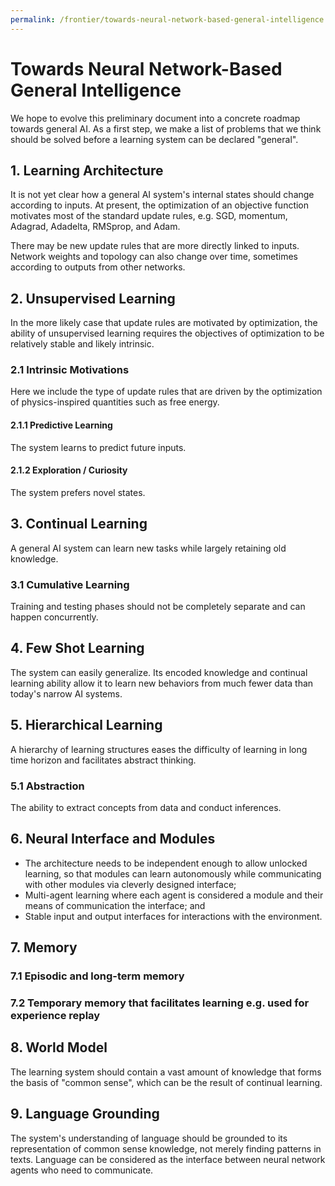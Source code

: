 ```yaml
---
permalink: /frontier/towards-neural-network-based-general-intelligence.html
---
```

# Towards Neural Network-Based General Intelligence

We hope to evolve this preliminary document into a concrete roadmap towards general AI. As a first step, we make a list of problems that we think should be solved before a learning system can be declared "general".

## 1. Learning Architecture

It is not yet clear how a general AI system's internal states should change according to inputs. At present, the optimization of an objective function motivates most of the standard update rules, e.g. SGD, momentum, Adagrad, Adadelta, RMSprop, and Adam.

There may be new update rules that are more directly linked to inputs. Network weights and topology can also change over time, sometimes according to outputs from other networks.

## 2. Unsupervised Learning

In the more likely case that update rules are motivated by optimization, the ability of unsupervised learning requires the objectives of optimization to be relatively stable and likely intrinsic.

### 2.1 Intrinsic Motivations

Here we include the type of update rules that are driven by the optimization of physics-inspired quantities such as free energy.

#### 2.1.1 Predictive Learning

The system learns to predict future inputs.

#### 2.1.2 Exploration / Curiosity

The system prefers novel states.

## 3. Continual Learning

A general AI system can learn new tasks while largely retaining old knowledge.

### 3.1 Cumulative Learning

Training and testing phases should not be completely separate and can happen concurrently. 

## 4. Few Shot Learning

The system can easily generalize. Its encoded knowledge and continual learning ability allow it to learn new behaviors from much fewer data than today's narrow AI systems.

## 5. Hierarchical Learning

A hierarchy of learning structures eases the difficulty of learning in long time horizon and facilitates abstract thinking.

### 5.1 Abstraction

The ability to extract concepts from data and conduct inferences.

## 6. Neural Interface and Modules

* The architecture needs to be independent enough to allow unlocked learning, so that modules can learn autonomously while communicating with other modules via cleverly designed interface;
* Multi-agent learning where each agent is considered a module and their means of communication the interface; and
* Stable input and output interfaces for interactions with the environment.

## 7. Memory

### 7.1 Episodic and long-term memory

### 7.2 Temporary memory that facilitates learning e.g. used for experience replay

## 8. World Model

The learning system should contain a vast amount of knowledge that forms the basis of "common sense", which can be the result of continual learning.

## 9. Language Grounding

The system's understanding of language should be grounded to its representation of common sense knowledge, not merely finding patterns in texts. Language can be considered as the interface between neural network agents who need to communicate.
